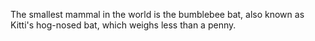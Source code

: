The smallest mammal in the world is the bumblebee bat, also known as Kitti's hog-nosed bat, which weighs less than a penny.
